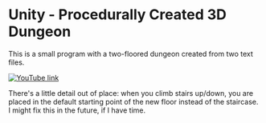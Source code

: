 # Unity - Procedurally Created 3D Dungeon

This is a small program with a two-floored dungeon created from two text files.

[![YouTube link](https://img.youtube.com/vi/sMJyIhWj9PE/0.jpg)](https://www.youtube.com/watch?v=sMJyIhWj9PE)

There's a little detail out of place: when you climb stairs up/down, you are placed in the default starting point of the new floor instead of the staircase. I might fix this in the future, if I have time.